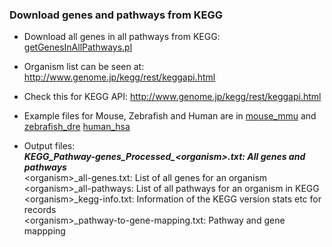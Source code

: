 ### Download genes and pathways from KEGG

* Download all genes in all pathways from KEGG: [getGenesInAllPathways.pl](getGenesInAllPathways.pl)

* Organism list can be seen at: http://www.genome.jp/kegg/rest/keggapi.html

* Check this for KEGG API: http://www.genome.jp/kegg/rest/keggapi.html

* Example files for Mouse, Zebrafish and Human are in [mouse_mmu](/mouse_mmu) and [zebrafish_dre](zebrafish_dre) [human_hsa](human_dre)

* Output files:   
  ***KEGG_Pathway-genes_Processed_\<organism\>.txt: All genes and pathways***   
  \<organism\>_all-genes.txt: List of all genes for an organism   
  \<organism\>_all-pathways: List of all pathways for an organism in KEGG   
  \<organism\>_kegg-info.txt: Information of the KEGG version stats etc for records   
  \<organism\>_pathway-to-gene-mapping.txt: Pathway and gene mappping              



